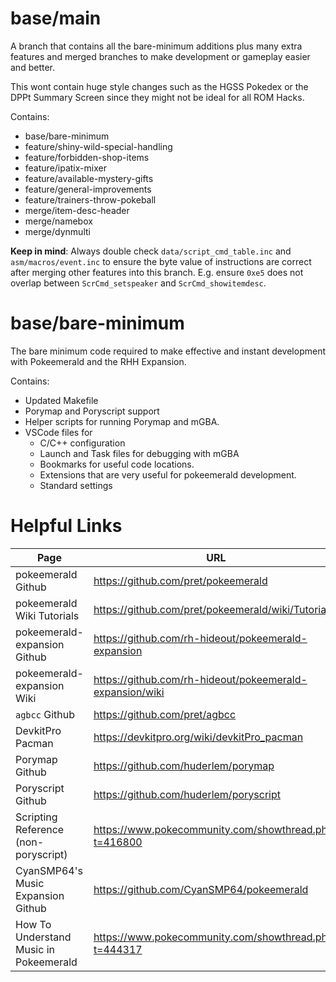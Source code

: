 # base/main

A branch that contains all the bare-minimum additions plus many extra features
and merged branches to make development or gameplay easier and better.

This wont contain huge style changes such as the HGSS Pokedex or the DPPt Summary Screen
since they might not be ideal for all ROM Hacks.

Contains:
- base/bare-minimum
- feature/shiny-wild-special-handling
- feature/forbidden-shop-items
- feature/ipatix-mixer
- feature/available-mystery-gifts
- feature/general-improvements
- feature/trainers-throw-pokeball
- merge/item-desc-header
- merge/namebox
- merge/dynmulti

**Keep in mind**: Always double check `data/script_cmd_table.inc` and `asm/macros/event.inc` to ensure the byte value of instructions are correct after merging other features into this branch. E.g. ensure `0xe5` does not overlap between `ScrCmd_setspeaker` and `ScrCmd_showitemdesc`.

# base/bare-minimum

The bare minimum code required to make effective and instant development with Pokeemerald and the RHH Expansion.

Contains:
- Updated Makefile
- Porymap and Poryscript support
- Helper scripts for running Porymap and mGBA.
- VSCode files for
    - C/C++ configuration
    - Launch and Task files for debugging with mGBA
    - Bookmarks for useful code locations.
    - Extensions that are very useful for pokeemerald development.
    - Standard settings

# Helpful Links

|Page|URL|
|----|---|
pokeemerald Github                      | https://github.com/pret/pokeemerald
pokeemerald Wiki Tutorials              | https://github.com/pret/pokeemerald/wiki/Tutorials
pokeemerald-expansion Github            | https://github.com/rh-hideout/pokeemerald-expansion
pokeemerald-expansion Wiki              | https://github.com/rh-hideout/pokeemerald-expansion/wiki
`agbcc` Github                          | https://github.com/pret/agbcc
DevkitPro Pacman                        | https://devkitpro.org/wiki/devkitPro_pacman
Porymap Github                          | https://github.com/huderlem/porymap
Poryscript Github                       | https://github.com/huderlem/poryscript
Scripting Reference (non-poryscript)    | https://www.pokecommunity.com/showthread.php?t=416800
CyanSMP64's Music Expansion Github      | https://github.com/CyanSMP64/pokeemerald
How To Understand Music in Pokeemerald  | https://www.pokecommunity.com/showthread.php?t=444317
